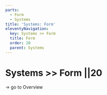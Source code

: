 ```yaml
---
parts:
  - Form
  - Systems
title: 'Systems: Form'
eleventyNavigation:
  key: Systems >> Form
  title: Form
  order: 20
  parent: Systems
---
```


# Systems >> Form ||20

-> go to Overview

